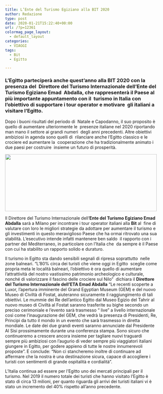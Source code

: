 ```yaml
---
title: L’Ente del Turismo Egiziano alla BIT 2020
author: Redazione
type: post
date: 2020-01-21T15:22:40+00:00
url: /?p=12361
colormag_page_layout:
  - default_layout
categories:
  - VIAGGI
tags:
  - Bit
  - Egitto

---
```

### L’Egitto parteciperà anche quest’anno alla BIT 2020 con la presenza del  Direttore del Turismo Internazionale dell’Ente del Turismo Egiziano Emad  Abdalla, che rappresenterà il Paese al più importante appuntamento con il  turismo in Italia con l’obiettivo di supportare i tour operator e motivare  gli italiani a visitare l’Egitto.

Dopo i buoni risultati del periodo di  Natale e Capodanno, il suo proposito è quello di aumentare ulteriormente le  presenze italiane nel 2020 riportando man mano il settore ai grandi numeri  degli anni precedenti. Altre obiettivi ambiziosi in agenda sono quelli di  rilanciare anche l’Egitto classico e le crociere ed aumentare la  cooperazione che ha tradizionalmente animato i due paesi per costruire  insieme un futuro di prosperità.

<img decoding="async" loading="lazy" class="aligncenter wp-image-12362" src="https://progressonline.it/wp-content/uploads/2020/01/pyramids-2371501_1280-300x113.jpg" alt="" width="500" height="188" /> 

Il Direttore del Turismo Internazionale dell’**Ente del Turismo Egiziano Emad Abdalla** sarà a Milano per incontrare i tour operator italiani alla **Bit** al  fine di valutare con loro le migliori strategie da adottare per aumentare il turismo e gli investimenti in questo meraviglioso Paese che ha ormai ritrovato una sua stabilità. L’esecutivo intende infatti mantenere ben saldo  il rapporto con i partner del Mediterraneo, in particolare con l’Italia che  da sempre è il Paese con cui ha stabilito un rapporto solido e duraturo.

Il turismo in Egitto sta dando sensibili segnali di ripresa soprattutto  nelle zone balneari. &#8220;L&#8217;80% circa dei turisti che viene oggi in Egitto  sceglie come propria meta le località balneari, l&#8217;obiettivo è ora quello di aumentare l&#8217;attrattività del nostro vastissimo patrimonio archeologico e culturale, nonché di valorizzare il fascino delle crociere sul Nilo&#8221;  dichiara il **Direttore del Turismo Internazionale dell&#8217;ETA Emad Abdalla** &#8220;Le recenti scoperte a Luxor, l&#8217;apertura imminente del Grand Egyptian Museum (GEM) e del nuovo Museo di Civiltà di Fostat, aiuteranno sicuramente il raggiungimento di tali obiettivi. Le mummie dei Re dell’antico Egitto dal Museo Egizio del Tahrir al nuovo museo di Civiltà al Fostat saranno trasferite su bighe secondo un preciso cerimoniale e l’evento sarà trasmesso “ live” a livello internazionale così come l’inaugurazione del GEM, che vedrà la presenza di Presidenti, Re, Principi da tutto il mondo in un evento che sarà trasmesso in diretta mondiale. Le date dei due grandi eventi saranno annunciate dal Presidente Al Sisi prossimamente durante una conferenza stampa. Sono sicuro che continueremo a crescere ancora insieme per tagliare nuovi traguardi sempre più ambiziosi con l&#8217;augurio di veder sempre più viaggiatori italiani giungere in Egitto, per godere appieno di tutte le nostre innumerevoli proposte&#8221;. E conclude: &#8220;Non ci stancheremo inoltre di continuare ad affermare che la nostra è una destinazione sicura, capace di accogliere i turisti con sentimenti di grande ospitalità e cordialità&#8221;.

L&#8217;Italia continua ad essere per l&#8217;Egitto uno dei mercati principali per il turismo. Nel 2019 il numero totale dei turisti che hanno visitato l’Egitto è stato di circa 13 milioni, per quanto riguarda gli arrivi dei turisti italiani vi è stato un incremento del 40% rispetto all&#8217;anno precedente.